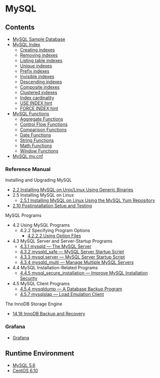 # MySQL

## Contents
- [MySQL Sample Database](../../doc/source/databases/mysql/mysqlSampleDatabase.md)
- [MySQL Index](../../doc/source/databases/mysql/mysqlIndex.md)
    - [Creating indexes](../../doc/source/databases/mysql/mysqlIndex.md#Creating-indexes)
    - [Removing indexes](../../doc/source/databases/mysql/mysqlIndex.md#Removing-indexes)
    - [Listing table indexes](../../doc/source/databases/mysql/mysqlIndex.md#Listing-table-indexes)
    - [Unique indexes](../../doc/source/databases/mysql/mysqlIndex.md#Unique-indexes)
    - [Prefix indexes](../../doc/source/databases/mysql/mysqlIndex.md#Prefix-indexes)
    - [Invisible indexes](../../doc/source/databases/mysql/mysqlIndex.md#Invisible-indexes)
    - [Descending indexes](../../doc/source/databases/mysql/mysqlIndex.md#Descending-indexes)
    - [Composite indexes](../../doc/source/databases/mysql/mysqlIndex.md#Composite-indexes)
    - [Clustered indexes](../../doc/source/databases/mysql/mysqlIndex.md#Clustered-indexes)
    - [Index cardinality](../../doc/source/databases/mysql/mysqlIndex.md#Index-cardinality)
    - [USE INDEX hint](../../doc/source/databases/mysql/mysqlIndex.md#USE-INDEX-hint)
    - [FORCE INDEX hint](../../doc/source/databases/mysql/mysqlIndex.md#FORCE-INDEX-hint)
- [MySQL Functions](../../doc/source/databases/mysql/mysqlFunction.md)
    - [Aggregate Functions](../../doc/source/databases/mysql/mysqlFunction.md)
    - [Control Flow Functions](../../doc/source/databases/mysql/mysqlFunction.md#control-flow-functions)
    - [Comparison Functions](../../doc/source/databases/mysql/mysqlFunction.md#comparison-functions)
    - [Date Functions](../../doc/source/databases/mysql/mysqlFunctionDate.md)
    - [String Functions](../../doc/source/databases/mysql/mysqlFunctionString.md)
    - [Math Functions](../../doc/source/databases/mysql/mysqlFunctionMath.md)
    - [Window Functions](../../doc/source/databases/mysql/mysqlFunctionWindow.md)
- [MySQL my.cnf](../../doc/source/databases/mysql/mysqlMycnf.md)

### Reference Manual
Installing and Upgrading MySQL
- [2.2 Installing MySQL on Unix/Linux Using Generic Binaries](../../doc/source/databases/mysql/chapter02/mysqlInstallation.md)
- 2.5 Installing MySQL on Linux
    - [2.5.1 Installing MySQL on Linux Using the MySQL Yum Repository](../../doc/source/databases/mysql/chapter02/mysqlInstallationYum.md)
- [2.10 Postinstallation Setup and Testing](../../doc/source/databases/mysql/chapter02/mysqlInstallation.md)

MySQL Programs
- 4.2 Using MySQL Programs
    - 4.2.2 Specifying Program Options
        * [4.2.2.2 Using Option Files](../../doc/source/databases/mysql/chapter04/mysqlOptionFiles.md)
- 4.3 MySQL Server and Server-Startup Programs
    - [4.3.1 mysqld — The MySQL Server](../../doc/source/databases/mysql/chapter04/mysqld.md)
    - [4.3.2 mysqld_safe — MySQL Server Startup Script](../../doc/source/databases/mysql/chapter04/mysqldSafe.md)
    - [4.3.3 mysql.server — MySQL Server Startup Script](../../doc/source/databases/mysql/chapter04/mysqlServer.md)
    - [4.3.4 mysqld_multi — Manage Multiple MySQL Servers](../../doc/source/databases/mysql/chapter04/mysqldMulti.md)
- 4.4 MySQL Installation-Related Programs
    - [4.4.5 mysql_secure_installation — Improve MySQL Installation Security](../../doc/source/databases/mysql/chapter04/mysqlSecureInstallation.md)
- 4.5 MySQL Client Programs
    - [4.5.4 mysqldump — A Database Backup Program](../../doc/source/databases/mysql/chapter04/mysqldump.md)
    - [4.5.7 mysqlslap — Load Emulation Client](../../doc/source/databases/mysql/chapter04/mysqlslap.md)

The InnoDB Storage Engine
- [14.18 InnoDB Backup and Recovery](../../doc/source/databases/mysql/chapter14/mysqlBackup.md)

### Grafana
- [Grafana](../../doc/source/databases/mysql/Grafana.md)

## Runtime Environment
- [MySQL 5.6](http://www.mysql.com/)
- [CentOS 6.10](https://www.centos.org/download/)